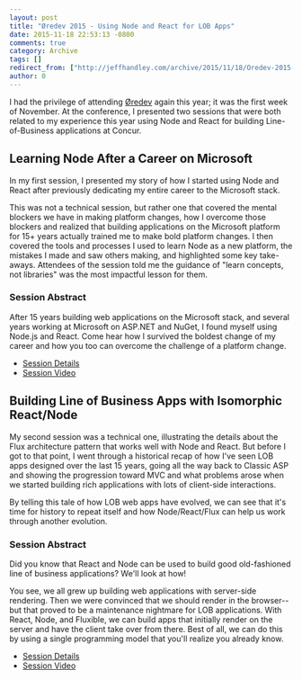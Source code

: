 ```yaml
---
layout: post
title: "Øredev 2015 - Using Node and React for LOB Apps"
date: 2015-11-18 22:53:13 -0800
comments: true
category: Archive
tags: []
redirect_from: ["http://jeffhandley.com/archive/2015/11/18/Oredev-2015-Using-Node-and-React-for-LOB-Apps.aspx", "http://jeffhandley.com/archive/2015/11/18/oredev-2015-using-node-and-react-for-lob-apps.aspx"].aspx
author: 0
---
```

<!-- more -->
<p>I had the privilege of attending <a href="http://oredev.org">Øredev</a> again this year; it was the first week of November.  At the conference, I presented two sessions that were both related to my experience this year using Node and React for building Line-of-Business applications at Concur.</p>

<h2>Learning Node After a Career on Microsoft</h2>
<p>In my first session, I presented my story of how I started using Node and React after previously dedicating my entire career to the Microsoft stack.</p>
<p>This was not a technical session, but rather one that covered the mental blockers we have in making platform changes, how I overcome those blockers and realized that building applications on the Microsoft platform for 15+ years actually trained me to make bold platform changes.  I then covered the tools and processes I used to learn Node as a new platform, the mistakes I made and saw others making, and highlighted some key take-aways.  Attendees of the session told me the guidance of "learn concepts, not libraries" was the most impactful lesson for them.</p>

<h3>Session Abstract</h3>
<p>After 15 years building web applications on the Microsoft stack, and several years working at Microsoft on ASP.NET and NuGet, I found myself using Node.js and React. Come hear how I survived the boldest change of my career and how you too can overcome the challenge of a platform change.</p>

<ul>
<li><a href="http://oredev.org/2015/sessions/learning-node-after-a-career-on-microsoft">Session Details</a></li>
<li><a href="https://vimeo.com/144799382">Session Video</a></li>
</ul>

<h2>Building Line of Business Apps with Isomorphic React/Node</h2>
<p>My second session was a technical one, illustrating the details about the Flux architecture pattern that works well with Node and React.  But before I got to that point, I went through a historical recap of how I've seen LOB apps designed over the last 15 years, going all the way back to Classic ASP and showing the progression toward MVC and what problems arose when we started building rich applications with lots of client-side interactions.</p>
<p>By telling this tale of how LOB web apps have evolved, we can see that it's time for history to repeat itself and how Node/React/Flux can help us work through another evolution.</p>

<h3>Session Abstract</h3>
<p>Did you know that React and Node can be used to build good old-fashioned line of business applications? We'll look at how!</p>
<p>You see, we all grew up building web applications with server-side rendering. Then we were convinced that we should render in the browser--but that proved to be a maintenance nightmare for LOB applications. With React, Node, and Fluxible, we can build apps that initially render on the server and have the client take over from there. Best of all, we can do this by using a single programming model that you'll realize you already know.</p>

<ul>
<li><a href="http://oredev.org/2015/sessions/building-line-of-business-apps-with-isomorphic-react-node">Session Details</a></li>
<li><a href="https://vimeo.com/144986222">Session Video</a></li>
</ul>


